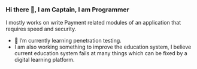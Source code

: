 ### Hi there 👋, I am Captain, I am Programmer

I mostly works on write Payment related modules of an application that requires speed and security.

- 🌱 I’m currently learning penetration testing.
- I am also working something to improve the education system, I believe current education system fails at many things which can be fixed by a digital learning platform.
